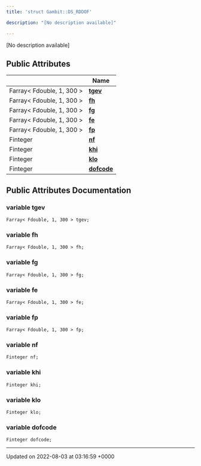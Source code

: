 ```yaml
---
title: 'struct Gambit::DS_RDDOF'

description: "[No description available]"

---
```









[No description available]

## Public Attributes

|                | Name           |
| -------------- | -------------- |
| Farray< Fdouble, 1, 300 > | **[tgev](/documentation/code/main/classes/structgambit_1_1ds__rddof/#variable-tgev)**  |
| Farray< Fdouble, 1, 300 > | **[fh](/documentation/code/main/classes/structgambit_1_1ds__rddof/#variable-fh)**  |
| Farray< Fdouble, 1, 300 > | **[fg](/documentation/code/main/classes/structgambit_1_1ds__rddof/#variable-fg)**  |
| Farray< Fdouble, 1, 300 > | **[fe](/documentation/code/main/classes/structgambit_1_1ds__rddof/#variable-fe)**  |
| Farray< Fdouble, 1, 300 > | **[fp](/documentation/code/main/classes/structgambit_1_1ds__rddof/#variable-fp)**  |
| Finteger | **[nf](/documentation/code/main/classes/structgambit_1_1ds__rddof/#variable-nf)**  |
| Finteger | **[khi](/documentation/code/main/classes/structgambit_1_1ds__rddof/#variable-khi)**  |
| Finteger | **[klo](/documentation/code/main/classes/structgambit_1_1ds__rddof/#variable-klo)**  |
| Finteger | **[dofcode](/documentation/code/main/classes/structgambit_1_1ds__rddof/#variable-dofcode)**  |

## Public Attributes Documentation

### variable tgev

```
Farray< Fdouble, 1, 300 > tgev;
```


### variable fh

```
Farray< Fdouble, 1, 300 > fh;
```


### variable fg

```
Farray< Fdouble, 1, 300 > fg;
```


### variable fe

```
Farray< Fdouble, 1, 300 > fe;
```


### variable fp

```
Farray< Fdouble, 1, 300 > fp;
```


### variable nf

```
Finteger nf;
```


### variable khi

```
Finteger khi;
```


### variable klo

```
Finteger klo;
```


### variable dofcode

```
Finteger dofcode;
```


-------------------------------

Updated on 2022-08-03 at 03:16:59 +0000